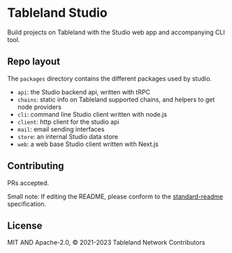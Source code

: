 # Tableland Studio

Build projects on Tableland with the Studio web app and accompanying CLI tool.

## Repo layout

The `packages` directory contains the different packages used by studio.
 - `api`: the Studio backend api, written with tRPC
 - `chains`: static info on Tableland supported chains, and helpers to get node providers
 - `cli`: command line Studio client written with node.js
 - `client`: http client for the studio api
 - `mail`: email sending interfaces
 - `store`: an internal Studio data store
 - `web`: a web base Studio client written with Next.js

## Contributing

PRs accepted.

Small note: If editing the README, please conform to the
[standard-readme](https://github.com/RichardLitt/standard-readme) specification.

## License

MIT AND Apache-2.0, © 2021-2023 Tableland Network Contributors
